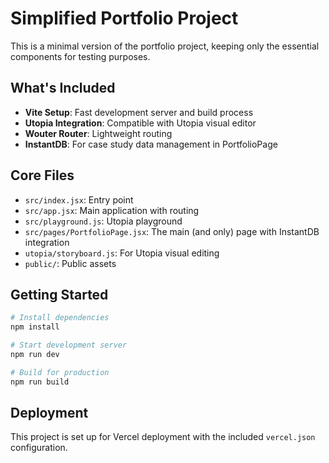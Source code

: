# Simplified Portfolio Project

This is a minimal version of the portfolio project, keeping only the essential components for testing purposes.

## What's Included

- **Vite Setup**: Fast development server and build process
- **Utopia Integration**: Compatible with Utopia visual editor
- **Wouter Router**: Lightweight routing
- **InstantDB**: For case study data management in PortfolioPage

## Core Files

- `src/index.jsx`: Entry point
- `src/app.jsx`: Main application with routing
- `src/playground.js`: Utopia playground
- `src/pages/PortfolioPage.jsx`: The main (and only) page with InstantDB integration
- `utopia/storyboard.js`: For Utopia visual editing
- `public/`: Public assets

## Getting Started

```bash
# Install dependencies
npm install

# Start development server
npm run dev

# Build for production
npm run build
```

## Deployment

This project is set up for Vercel deployment with the included `vercel.json` configuration. 